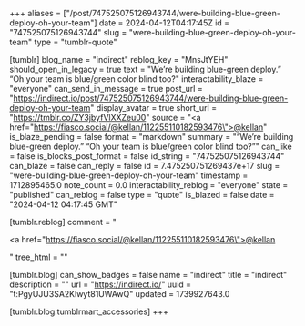+++
aliases = ["/post/747525075126943744/were-building-blue-green-deploy-oh-your-team"]
date = 2024-04-12T04:17:45Z
id = "747525075126943744"
slug = "were-building-blue-green-deploy-oh-your-team"
type = "tumblr-quote"

[tumblr]
blog_name = "indirect"
reblog_key = "MnsJtYEH"
should_open_in_legacy = true
text = "We’re building blue-green deploy.” “Oh your team is blue/green color blind too?"
interactability_blaze = "everyone"
can_send_in_message = true
post_url = "https://indirect.io/post/747525075126943744/were-building-blue-green-deploy-oh-your-team"
display_avatar = true
short_url = "https://tmblr.co/ZY3jbyfVlXXZeu00"
source = "<a href=\"https://fiasco.social/@kellan/112255110182593476\">@kellan</a>"
is_blaze_pending = false
format = "markdown"
summary = "“We’re building blue-green deploy.” “Oh your team is blue/green color blind too?”"
can_like = false
is_blocks_post_format = false
id_string = "747525075126943744"
can_blaze = false
can_reply = false
id = 7.475250751269437e+17
slug = "were-building-blue-green-deploy-oh-your-team"
timestamp = 1712895465.0
note_count = 0.0
interactability_reblog = "everyone"
state = "published"
can_reblog = false
type = "quote"
is_blazed = false
date = "2024-04-12 04:17:45 GMT"

[tumblr.reblog]
comment = "<p><a href=\"https://fiasco.social/@kellan/112255110182593476\">@kellan</a></p>"
tree_html = ""

[tumblr.blog]
can_show_badges = false
name = "indirect"
title = "indirect"
description = ""
url = "https://indirect.io/"
uuid = "t:PgyUJU3SA2Klwyt81UWAwQ"
updated = 1739927643.0

[tumblr.blog.tumblrmart_accessories]
+++
